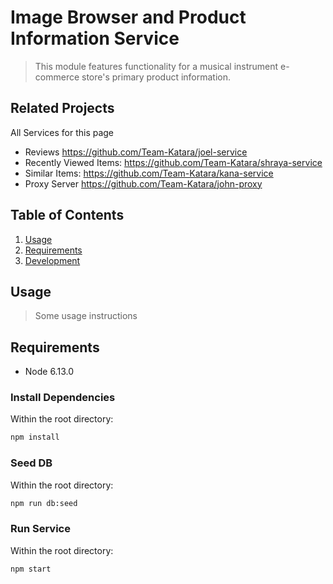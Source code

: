 # Image Browser and Product Information Service

> This module features functionality for a musical instrument e-commerce store's primary product information.

## Related Projects
All Services for this page
  - Reviews https://github.com/Team-Katara/joel-service
  - Recently Viewed Items: https://github.com/Team-Katara/shraya-service
  - Similar Items: https://github.com/Team-Katara/kana-service
  - Proxy Server https://github.com/Team-Katara/john-proxy

## Table of Contents

1. [Usage](#Usage)
1. [Requirements](#requirements)
1. [Development](#development)

## Usage

> Some usage instructions

## Requirements

- Node 6.13.0

### Install Dependencies

Within the root directory:

```sh
npm install
```

### Seed DB

Within the root directory:

```sh
npm run db:seed
```

### Run Service
Within the root directory:

```sh
npm start
```


